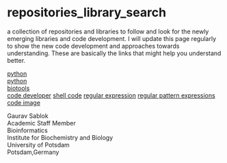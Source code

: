# repositories_library_search
a collection of repositories and libraries to follow and look for the newly emerging libraries and code development. I will update this page regularly to show the new code development and approaches towards understanding. These are basically the links that might help you understand better. 

[python](https://pybuddy.com/) \
[python](https://pythonrepo.com/) \
[biotools](https://bio.tools/) \
[code developer](https://bloggingfordevs.com/trends/) 
[shell code](explainshell.com)
[regular expression](autoregex.xyz)
[regular pattern expressions](regex101.com)
[code image](codeimage.dev)



Gaurav Sablok \
Academic Staff Member \
Bioinformatics \
Institute for Biochemistry and Biology \
University of Potsdam \
Potsdam,Germany
